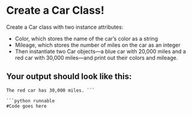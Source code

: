# Create a Car Class!

Create a Car class with two instance attributes:

- Color, which stores the name of the car’s color as a string
- Mileage, which stores the number of miles on the car as an integer
- Then instantiate two Car objects—a blue car with 20,000 miles and a red car with 30,000 miles—and print out their colors and mileage. 

## Your output should look like this:
```The blue car has 20,000 miles.
The red car has 30,000 miles. ```

```python runnable
#Code goes here
```